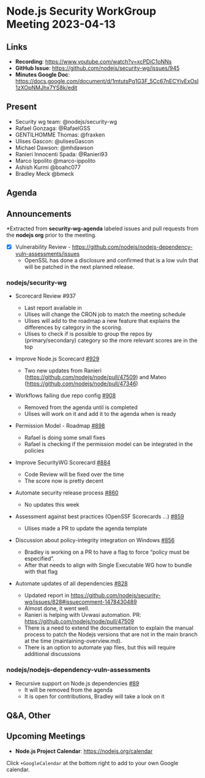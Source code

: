 # Node.js  Security WorkGroup Meeting 2023-04-13

## Links

* **Recording**:  https://www.youtube.com/watch?v=xcPDiC1oNNs
* **GitHub Issue**: https://github.com/nodejs/security-wg/issues/945
* **Minutes Google Doc**: https://docs.google.com/document/d/1mtutsPq1G3F_5Cc67nECYivExOsI1zXOpNMJhx7YS8k/edit

## Present

* Security wg team: @nodejs/security-wg
* Rafael Gonzaga: @RafaelGSS
* GENTILHOMME Thomas: @fraxken 
* Ulises Gascon: @ulisesGascon
* Michael Dawson: @mhdawson
* Ranieri Innocenti Spada: @Ranieri93
* Marco Ippolito @marco-ippolito
* Ashish Kurmi @boahc077
* Bradley Meck @bmeck

## Agenda

## Announcements

*Extracted from **security-wg-agenda** labeled issues and pull requests from the **nodejs org** prior to the meeting.

- [X] Vulnerability Review - https://github.com/nodejs/nodejs-dependency-vuln-assessments/issues
  * OpenSSL has done a disclosure and confirmed that is a low vuln that will be patched in the next planned release.

### nodejs/security-wg

* Scorecard Review #937
  * Last report available in 
  * Ulises will change the CRON job to match the meeting schedule
  * Ulises will add to the roadmap a new feature that explains the differences by category in the scoring.
   * Ulises to check if is possible to group the repos by (primary/secondary) category so the more relevant scores are in the top


* Improve Node.js Scorecard [#929](https://github.com/nodejs/security-wg/issues/929)
  * Two new updates from Ranieri (https://github.com/nodejs/node/pull/47509) and Mateo (https://github.com/nodejs/node/pull/47346)
* Workflows failing due repo config [#908](https://github.com/nodejs/security-wg/issues/908)
  * Removed from the agenda until is completed
  * Ulises will work on it and add it to the agenda when is ready
* Permission Model - Roadmap [#898](https://github.com/nodejs/security-wg/issues/898)
  * Rafael is doing some small fixes
  * Rafael is checking if the permission model can be integrated in the policies
* Improve SecurityWG Scorecard [#884](https://github.com/nodejs/security-wg/issues/884)
  * Code Review will be fixed over the time
  * The score now is pretty decent
* Automate security release process [#860](https://github.com/nodejs/security-wg/issues/860)
  * No updates this week
* Assessment against best practices (OpenSSF Scorecards ...) [#859](https://github.com/nodejs/security-wg/issues/859)
  * Ulises made a PR to update the agenda template
* Discussion about policy-integrity integration on Windows [#856](https://github.com/nodejs/security-wg/issues/856)
  *  Bradley is working on a PR to have a flag to force “policy must be especified”.
  *  After that needs to align with Single Executable WG how to bundle with that flag
* Automate updates of all dependencies [#828](https://github.com/nodejs/security-wg/issues/828)
  * Updated report in https://github.com/nodejs/security-wg/issues/828#issuecomment-1478430489
  * Almost done, it went well.
  * Ranieri is helping with Uvwasi automation. PR: https://github.com/nodejs/node/pull/47509
  * There is a need to extend the documentation to explain the manual process to patch the Nodejs versions that are not in the main branch at the time (maintaining-overview.md).
  * There is an option to automate yap files, but this will require additional discussions

### nodejs/nodejs-dependency-vuln-assessments

* Recursive support on Node.js dependencies [#89](https://github.com/nodejs/nodejs-dependency-vuln-assessments/issues/89)
  * It will be removed from the agenda
  * It is open for contributions, Bradley will take a look on it

## Q&A, Other

## Upcoming Meetings

* **Node.js Project Calendar**: <https://nodejs.org/calendar>

Click `+GoogleCalendar` at the bottom right to add to your own Google calendar.

